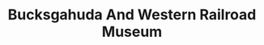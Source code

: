 ---
layout: repo
title: "Bucksgahuda And Western Railroad Museum"
id: 15162
permalink: repos/15162/
---